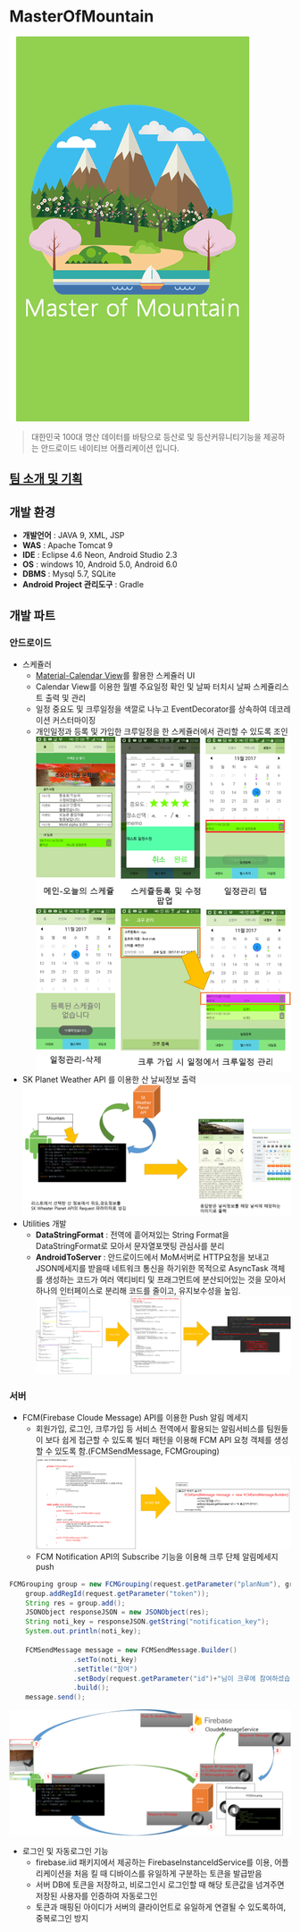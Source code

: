 # MasterOfMountain
![MasterOfMountain intro](https://github.com/OneHundredTwo/GraduationProject/blob/master/forReadme/img/img_loading.png "MoM 인트로")
> 대한민국 100대 명산 데이터를 바탕으로 등산로 및 등산커뮤니티기능을 제공하는 안드로이드 네이티브 어플리케이션 입니다.


## [팀 소개 및 기획](https://github.com/OneHundredTwo/GraduationProject/blob/master/forReadme/기획및설계.pdf)

## 개발 환경
* **개발언어** : JAVA 9, XML, JSP
* **WAS** : Apache Tomcat 9
* **IDE** : Eclipse 4.6 Neon, Android Studio 2.3 
* **OS** : windows 10, Android 5.0, Android 6.0
* **DBMS** : Mysql 5.7, SQLite
* **Android Project 관리도구** : Gradle

## 개발 파트
### 안드로이드
* 스케쥴러
	* [Material-Calendar View](https://github.com/prolificinteractive/material-calendarview)를 활용한 스케쥴러 UI
	* Calendar View를 이용한 월별 주요일정 확인 및 날짜 터치시 날짜 스케쥴리스트 출력 및 관리
	* 일정 중요도 및 크루일정을 색깔로 나누고 EventDecorator를 상속하여 데코레이션 커스터마이징
	* 개인일정과 등록 및 가입한 크루일정을 한 스케쥴러에서 관리할 수 있도록 조인
![MoM 스케쥴러](https://github.com/OneHundredTwo/GraduationProject/blob/master/forReadme/img/and_schedular.png "mom 스케쥴러")
* SK Planet Weather API 를 이용한 산 날씨정보 출력
![날씨 API를 이용한 산날씨 출력](https://github.com/OneHundredTwo/GraduationProject/blob/master/forReadme/img/and_weather.png "날씨 API를 이용한 산날씨 출력")
* Utilities 개발
	* **DataStringFormat** : 전역에 흩어져있는 String Format을 DataStringFormat로 모아서 문자열포맷팅 관심사를 분리
	* **AndroidToServer** : 안드로이드에서 MoM서버로 HTTP요청을 보내고 JSON메세지를 받을때 네트워크 통신을 하기위한 목적으로 AsyncTask 객체를 생성하는 코드가 여러 액티비티 및 프래그먼트에 분산되어있는 것을 모아서 하나의 인터페이스로 분리해 코드를 줄이고, 유지보수성을 높임.
	![Android To Server](https://github.com/OneHundredTwo/GraduationProject/blob/master/forReadme/img/and_ant.png "Android To Server")
### 서버
*  FCM(Firebase Cloude Message) API를 이용한 Push 알림 메세지 
	* 회원가입, 로그인, 크루가입 등 서비스 전역에서 활용되는 알림서비스를 팀원들이 보다 쉽게 접근할 수 있도록 빌더 패턴을 이용해 FCM API 요청 객체를 생성할 수 있도록 함.(FCMSendMessage, FCMGrouping)
	![FCM Builder Pattern](https://github.com/OneHundredTwo/GraduationProject/blob/master/forReadme/img/server_fcm1.png "FCM Builder Pattern")
	* FCM Notification API의 Subscribe 기능을 이용해 크루 단체 알림메세지 push
```JAVA
FCMGrouping group = new FCMGrouping(request.getParameter("planNum"), grouptoken);
	group.addRegId(request.getParameter("token"));
	String res = group.add();
	JSONObject responseJSON = new JSONObject(res);
	String noti_key = responseJSON.getString("notification_key");
	System.out.println(noti_key);
	
	FCMSendMessage message = new FCMSendMessage.Builder()
				.setTo(noti_key)
				.setTitle("참여")
				.setBody(request.getParameter("id")+"님이 크루에 참여하셨습니다!")
				.build();
	message.send();
```
![Notifiaction Service](https://github.com/OneHundredTwo/GraduationProject/blob/master/forReadme/img/server_fcm_notification.png "Notification Service")
* 로그인 및 자동로그인 기능
	* firebase.iid 패키지에서 제공하는 FirebaseInstanceIdService를 이용, 어플리케이션을 처음 킬 때 디바이스를 유일하게 구분하는 토큰을 발급받음
	* 서버 DB에 토큰을 저장하고, 비로그인시 로그인할 때 해당 토큰값을 넘겨주면 저장된 사용자를 인증하여 자동로그인
	* 토큰과 매핑된 아이디가 서버의 클라이언트로 유일하게 연결될 수 있도록하여, 중복로그인 방지